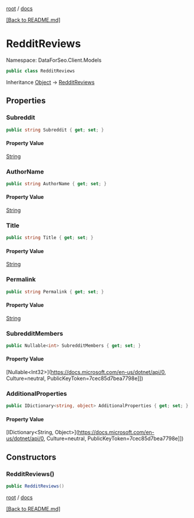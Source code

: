 [root](./../ "root") / [docs](./ "docs")

[[Back to README.md]](./../README.md "[Back to README.md]")

# RedditReviews

Namespace: DataForSeo.Client.Models

```csharp
public class RedditReviews
```

Inheritance [Object](https://docs.microsoft.com/en-us/dotnet/api/Object) → [RedditReviews](./RedditReviews.md)

## Properties

### **Subreddit**

```csharp
public string Subreddit { get; set; }
```

#### Property Value

[String](https://docs.microsoft.com/en-us/dotnet/api/String)<br>

### **AuthorName**

```csharp
public string AuthorName { get; set; }
```

#### Property Value

[String](https://docs.microsoft.com/en-us/dotnet/api/String)<br>

### **Title**

```csharp
public string Title { get; set; }
```

#### Property Value

[String](https://docs.microsoft.com/en-us/dotnet/api/String)<br>

### **Permalink**

```csharp
public string Permalink { get; set; }
```

#### Property Value

[String](https://docs.microsoft.com/en-us/dotnet/api/String)<br>

### **SubredditMembers**

```csharp
public Nullable<int> SubredditMembers { get; set; }
```

#### Property Value

[Nullable&lt;Int32&gt;](https://docs.microsoft.com/en-us/dotnet/api/0, Culture=neutral, PublicKeyToken=7cec85d7bea7798e]])<br>

### **AdditionalProperties**

```csharp
public IDictionary<string, object> AdditionalProperties { get; set; }
```

#### Property Value

[IDictionary&lt;String, Object&gt;](https://docs.microsoft.com/en-us/dotnet/api/0, Culture=neutral, PublicKeyToken=7cec85d7bea7798e]])<br>

## Constructors

### **RedditReviews()**

```csharp
public RedditReviews()
```

[root](./../ "root") / [docs](./ "docs")

[[Back to README.md]](./../README.md "[Back to README.md]")